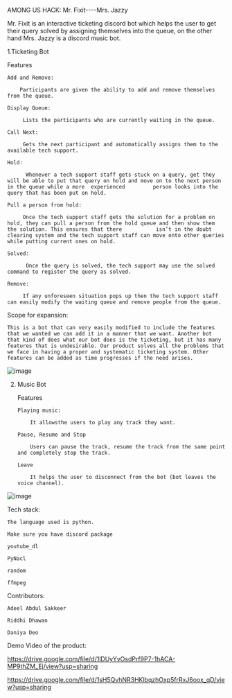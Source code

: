 AMONG US HACK: Mr. Fixit----Mrs. Jazzy 

 

Mr. Fixit is an interactive ticketing discord bot which helps the user to get their query solved by assigning themselves into the queue, on the other hand Mrs. Jazzy is a discord music bot. 

 

1.Ticketing Bot 

Features 

    Add and Remove: 

        Participants are given the ability to add and remove themselves from the queue. 

    Display Queue: 

         Lists the participants who are currently waiting in the queue. 

    Call Next: 

         Gets the next participant and automatically assigns them to the available tech support. 

    Hold: 

          Whenever a tech support staff gets stuck on a query, get they will be able to put that query on hold and move on to the next person in the queue while a more  experienced         person looks into the query that has been put on hold. 

    Pull a person from hold: 

         Once the tech support staff gets the solution for a problem on hold, they can pull a person from the hold queue and then show them the solution. This ensures that there           isn’t in the doubt clearing system and the tech support staff can move onto other queries while putting current ones on hold. 

    Solved: 

          Once the query is solved, the tech support may use the solved command to register the query as solved. 

    Remove: 

         If any unforeseen situation pops up then the tech support staff can easily modify the waiting queue and remove people from the queue. 

 

Scope for expansion: 

    This is a bot that can very easily modified to include the features that we wanted we can add it in a manner that we want. Another bot that kind of does what our bot does is the ticketing, but it has many features that is undesirable. Our product solves all the problems that we face in having a proper and systematic ticketing system. Other features can be added as time progresses if the need arises.  


![image](https://user-images.githubusercontent.com/78215575/109427116-dcf75d00-7a16-11eb-9e45-aca622b87e00.png)

                 

 

2. Music Bot 

     Features  

       Playing music: 

           It allowsthe users to play any track they want. 

       Pause, Resume and Stop 

           Users can pause the track, resume the track from the same point and completely stop the track. 

       Leave 

           It helps the user to disconnect from the bot (bot leaves the voice channel). 
           
           
![image](https://user-images.githubusercontent.com/78215575/109427285-a53ce500-7a17-11eb-901d-2aae9c4c5c24.png)


                                    

 

Tech stack: 

    The language used is python. 

    Make sure you have discord package 

    youtube_dl 

    PyNacl 

    random 

    ffmpeg 

 

Contributors: 

    Adeel Abdul Sakkeer 

    Riddhi Dhawan 

    Daniya Deo 

Demo Video of the product: 

https://drive.google.com/file/d/1lDUyYvOsdPrf9P7-1hACA-MP9thZM_Ej/view?usp=sharing 

https://drive.google.com/file/d/1sH5QvhNR3HKlbqzhOxp5frRxJ6oox_qD/view?usp=sharing 
